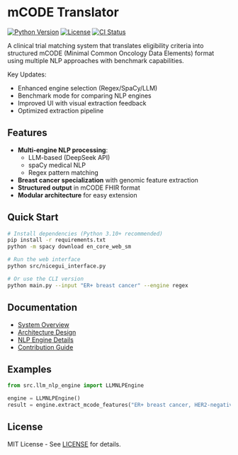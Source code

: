 # mCODE Translator

[![Python Version](https://img.shields.io/badge/python-3.9+-blue.svg)](https://www.python.org/downloads/)
[![License](https://img.shields.io/badge/license-MIT-green.svg)](LICENSE)
[![CI Status](https://github.com/yourusername/mcode-translator/actions/workflows/python-app.yml/badge.svg)](https://github.com/yourusername/mcode-translator/actions)

A clinical trial matching system that translates eligibility criteria into structured mCODE (Minimal Common Oncology Data Elements) format using multiple NLP approaches with benchmark capabilities.

Key Updates:
- Enhanced engine selection (Regex/SpaCy/LLM)
- Benchmark mode for comparing NLP engines
- Improved UI with visual extraction feedback
- Optimized extraction pipeline

## Features

- **Multi-engine NLP processing**:
  - LLM-based (DeepSeek API)
  - spaCy medical NLP
  - Regex pattern matching
- **Breast cancer specialization** with genomic feature extraction
- **Structured output** in mCODE FHIR format
- **Modular architecture** for easy extension

## Quick Start

```bash
# Install dependencies (Python 3.10+ recommended)
pip install -r requirements.txt
python -m spacy download en_core_web_sm

# Run the web interface
python src/nicegui_interface.py

# Or use the CLI version
python main.py --input "ER+ breast cancer" --engine regex
```

## Documentation

- [System Overview](system_documentation.md)
- [Architecture Design](mcode_translator_architecture.md) 
- [NLP Engine Details](nlp_criteria_parsing_design.md)
- [Contribution Guide](CONTRIBUTING.md)

## Examples

```python
from src.llm_nlp_engine import LLMNLPEngine

engine = LLMNLPEngine()
result = engine.extract_mcode_features("ER+ breast cancer, HER2-negative")
```

## License

MIT License - See [LICENSE](LICENSE) for details.